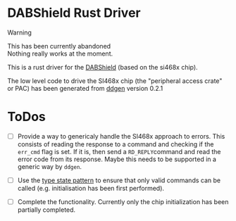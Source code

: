 # DABShield Rust Driver

> [!WARNING]
> This has been currently abandoned<br>
> Nothing really works at the moment.

This is a rust driver for the [DABShield](https://www.dabshield.com/home) (based on the si468x chip). 

The low level code to drive the SI468x chip (the "peripheral access crate" or PAC) has been generated from  [ddgen](https://github.com/adoble/ddgen) version 0.2.1

# ToDos 

- [ ] Provide a way to genericaly handle the SI468x approach to errors. This consists of reading the response to a command and checking if the `err_cmd` flag is set. If it is, then send a `RD_REPLY`command and read the error code from its response. Maybe this needs to be supported in a generic way by `ddgen`.

- [ ] Use the [type state pattern](https://docs.rust-embedded.org/book/static-guarantees/typestate-programming.html) to ensure that only valid commands can be called (e.g. initialisation has been first performed). 

- [ ] Complete the functionality. Currently only the chip initialization has been partially completed. 


